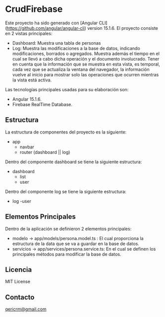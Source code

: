 # CrudFirebase

Este proyecto ha sido generado con [Angular CLI] (https://github.com/angular/angular-cli) version 15.1.6.
El proyecto consiste en 2 vistas principales:

- Dashboard: Muestra una tabla de personas 
- Log: Muestra las modificaciones a la base de datos, indicando modificaciones, borrados o agregados. Muestra además el tiempo en el cual se llevó a cabo dicha operación y el documento involucrado. Tener en cuenta que la información que se muestra en esta vista, es temporal, cada vez que se actualiza la ventana del navegador, la información vuelve al inicio para mostrar solo las operaciones que ocurren mientras la vista está activa.

Las tecnologías principales usadas para su elaboración son:
- Angular 15.1.6.
- Firebase RealTime Database.

## Estructura

La estructura de componentes del proyecto es la siguiente:
- app
    - navbar
    - router (dashboard || log)

Dentro del componente dashboard se tiene la siguiente estructura:
- dashboard
    - list
    - user

Dentro del componente log se tiene la siguiente estructura:
- log
    -user

## Elementos Principales

Dentro de la aplicación se definieron 2 elementos principales:
- modelo -> app/models/persona.model.ts : El cual proporciona la estructura de la data que se va a guardar en la base de datos.
- servicios -> app/services/persona.service.ts: En el cual se definen los principales métodos para modificar la base de datos.

## Licencia

MIT License

## Contacto

qericrm@gmail.com
